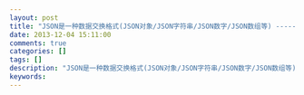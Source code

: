 ```yaml
---
layout: post
title: "JSON是一种数据交换格式(JSON对象/JSON字符串/JSON数字/JSON数组等) -------- JSON对象是JS引擎的内置对象"
date: 2013-12-04 15:11:00 
comments: true
categories: []
tags: []
description: "JSON是一种数据交换格式(JSON对象/JSON字符串/JSON数字/JSON数组等) -------- JSON对象是JS引擎的内置对象"
keywords: 
---
```





